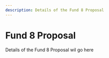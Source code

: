 ```yaml
---
description: Details of the Fund 8 Proposal
---
```


# Fund 8 Proposal

Details of the Fund 8 Proposal wil go here
